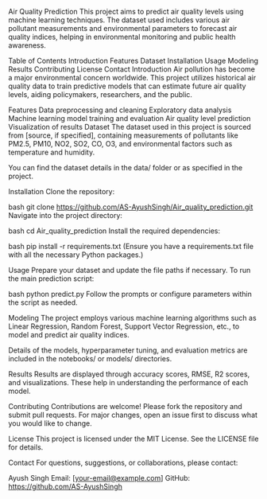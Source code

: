 Air Quality Prediction
This project aims to predict air quality levels using machine learning techniques. The dataset used includes various air pollutant measurements and environmental parameters to forecast air quality indices, helping in environmental monitoring and public health awareness.

Table of Contents
Introduction
Features
Dataset
Installation
Usage
Modeling
Results
Contributing
License
Contact
Introduction
Air pollution has become a major environmental concern worldwide. This project utilizes historical air quality data to train predictive models that can estimate future air quality levels, aiding policymakers, researchers, and the public.

Features
Data preprocessing and cleaning
Exploratory data analysis
Machine learning model training and evaluation
Air quality level prediction
Visualization of results
Dataset
The dataset used in this project is sourced from [source, if specified], containing measurements of pollutants like PM2.5, PM10, NO2, SO2, CO, O3, and environmental factors such as temperature and humidity.

You can find the dataset details in the data/ folder or as specified in the project.

Installation
Clone the repository:

bash
git clone https://github.com/AS-AyushSingh/Air_quality_prediction.git
Navigate into the project directory:

bash
cd Air_quality_prediction
Install the required dependencies:

bash
pip install -r requirements.txt
(Ensure you have a requirements.txt file with all the necessary Python packages.)

Usage
Prepare your dataset and update the file paths if necessary. To run the main prediction script:

bash
python predict.py
Follow the prompts or configure parameters within the script as needed.

Modeling
The project employs various machine learning algorithms such as Linear Regression, Random Forest, Support Vector Regression, etc., to model and predict air quality indices.

Details of the models, hyperparameter tuning, and evaluation metrics are included in the notebooks/ or models/ directories.

Results
Results are displayed through accuracy scores, RMSE, R2 scores, and visualizations. These help in understanding the performance of each model.

Contributing
Contributions are welcome! Please fork the repository and submit pull requests. For major changes, open an issue first to discuss what you would like to change.

License
This project is licensed under the MIT License. See the LICENSE file for details.

Contact
For questions, suggestions, or collaborations, please contact:

Ayush Singh
Email: [your-email@example.com]
GitHub: https://github.com/AS-AyushSingh
